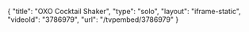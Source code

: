 {
    "title": "OXO Cocktail Shaker",
    "type": "solo",
    "layout": "iframe-static",
    "videoId": "3786979",
    "url": "\/tvpembed\/3786979"
}